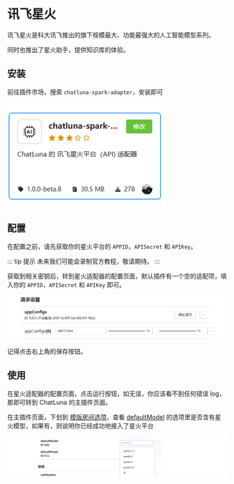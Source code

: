 # 讯飞星火

讯飞星火是科大讯飞推出的旗下规模最大、功能最强大的人工智能模型系列。

同时也推出了星火助手，提供知识库的体验。

## 安装

前往插件市场，搜索 `chatluna-spark-adapter`，安装即可

![images](../../public/images/plugin_market_spark.png)

## 配置

在配置之前，请先获取你的星火平台的 `APPID`，`APISecret` 和 `APIKey`。

::: tip 提示
未来我们可能会录制官方教程，敬请期待。
:::

获取到相关密钥后，转到星火适配器的配置页面，默认插件有一个空的适配项，填入你的 `APPID`，`APISecret` 和 `APIKey` 即可。

![images](../../public/images/plugin_spark_adapter_1.png)

记得点击右上角的保存按钮。

## 使用

在星火适配器的配置页面，点击运行按钮，如无误，你应该看不到任何错误 log，那即可转到 ChatLuna 的主插件页面。

在主插件页面，下划到 [模版房间选项](../useful-configurations.md#模版房间选项)，查看 [defaultModel](../useful-configurations.md#defaultmodel) 的选项里是否含有星火模型，如果有，则说明你已经成功地接入了星火平台

![images](../../public/images/plugin_spark_pic_1.png)
